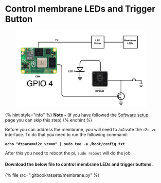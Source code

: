 # Control membrane LEDs and Trigger Button

<figure><img src=".gitbook/assets/Image_20230713_153642_753.jpeg" alt=""><figcaption></figcaption></figure>

{% hint style="info" %}
**Note -** (if you have followed the [Software setup](software-setup/) page you can skip this step)
{% endhint %}

Before you can address the membrane, you will need to activate the `i2c_vc` interface. To do that you need to run the following command:

<pre class="language-python" data-overflow="wrap"><code class="lang-python"><strong>echo "dtparam=i2c_vc=on" | sudo tee -a /boot/config.txt
</strong></code></pre>

After this you need to reboot the pi, `sudo reboot` will do the job.

#### Download the below file to control membrane LEDs and trigger buttons.

{% file src=".gitbook/assets/membrane.py" %}
